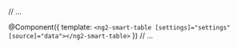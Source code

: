 // ...

@Component({
  template: `
    <ng2-smart-table [settings]="settings" [source]="data"></ng2-smart-table>
  `
})
// ...
